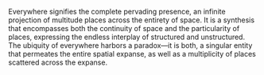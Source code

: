 
Everywhere signifies the complete pervading presence, an infinite projection of multitude places across the entirety of space. It is a synthesis that encompasses both the continuity of space and the particularity of places, expressing the endless interplay of structured and unstructured. The ubiquity of everywhere harbors a paradox—it is both, a singular entity that permeates the entire spatial expanse, as well as a multiplicity of places scattered across the expanse.

